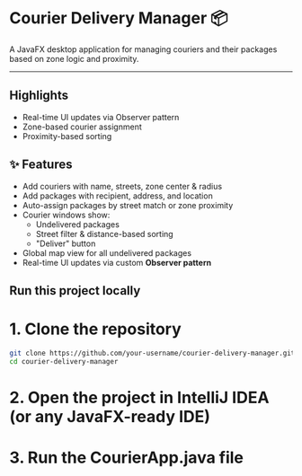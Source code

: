 # Courier Delivery Manager 📦

A JavaFX desktop application for managing couriers and their packages based on zone logic and proximity.

---

## Highlights
- Real-time UI updates via Observer pattern
- Zone-based courier assignment
- Proximity-based sorting

## ✨ Features

- Add couriers with name, streets, zone center & radius
- Add packages with recipient, address, and location
- Auto-assign packages by street match or zone proximity
- Courier windows show:
  - Undelivered packages
  - Street filter & distance-based sorting
  - "Deliver" button
- Global map view for all undelivered packages
- Real-time UI updates via custom **Observer pattern**

## Run this project locally

# 1. Clone the repository
```bash
git clone https://github.com/your-username/courier-delivery-manager.git
cd courier-delivery-manager
```
# 2. Open the project in IntelliJ IDEA (or any JavaFX-ready IDE)

# 3. Run the CourierApp.java file
